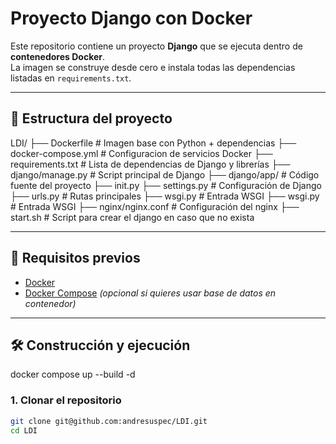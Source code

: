 # Proyecto Django con Docker

Este repositorio contiene un proyecto **Django** que se ejecuta dentro de **contenedores Docker**.  
La imagen se construye desde cero e instala todas las dependencias listadas en `requirements.txt`.

---

## 📂 Estructura del proyecto

LDI/
├── Dockerfile # Imagen base con Python + dependencias
├── docker-compose.yml # Configuracion de servicios Docker
├── requirements.txt # Lista de dependencias de Django y librerías
├── django/manage.py # Script principal de Django
├── django/app/ # Código fuente del proyecto
    ├── init.py
    ├── settings.py # Configuración de Django
    ├── urls.py # Rutas principales
    ├── wsgi.py # Entrada WSGI
    ├── wsgi.py # Entrada WSGI
├── nginx/nginx.conf # Configuración del nginx
├── start.sh # Script para crear el django en caso que no exista


---

## 🚀 Requisitos previos

- [Docker](https://docs.docker.com/get-docker/)  
- [Docker Compose](https://docs.docker.com/compose/) *(opcional si quieres usar base de datos en contenedor)*  

---

## 🛠️ Construcción y ejecución
docker compose up --build -d

### 1. Clonar el repositorio
```bash
git clone git@github.com:andresuspec/LDI.git
cd LDI
